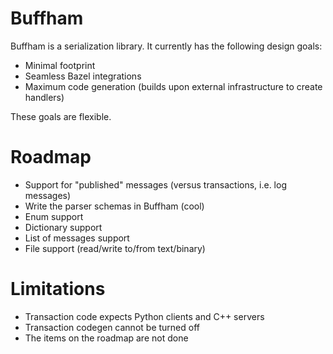 # Buffham
Buffham is a serialization library. It currently has the following design goals:
- Minimal footprint
- Seamless Bazel integrations
- Maximum code generation (builds upon external infrastructure to create handlers)

These goals are flexible.

# Roadmap
- Support for "published" messages (versus transactions, i.e. log messages)
- Write the parser schemas in Buffham (cool)
- Enum support
- Dictionary support
- List of messages support
- File support (read/write to/from text/binary)

# Limitations
- Transaction code expects Python clients and C++ servers
- Transaction codegen cannot be turned off
- The items on the roadmap are not done
